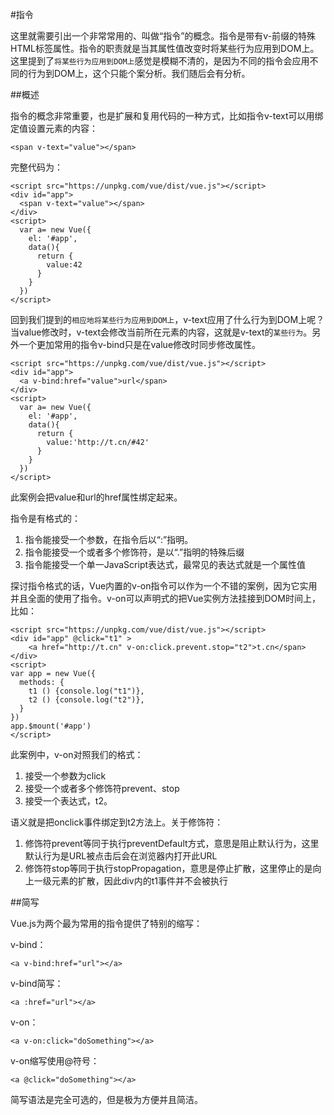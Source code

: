 #指令

这里就需要引出一个非常常用的、叫做“指令”的概念。指令是带有v-前缀的特殊HTML标签属性。指令的职责就是当其属性值改变时将某些行为应用到DOM上。这里提到了`将某些行为应用到DOM上`感觉是模糊不清的，是因为不同的指令会应用不同的行为到DOM上，这个只能个案分析。我们随后会有分析。

##概述

指令的概念非常重要，也是扩展和复用代码的一种方式，比如指令v-text可以用绑定值设置元素的内容：

    <span v-text="value"></span>

完整代码为：

	<script src="https://unpkg.com/vue/dist/vue.js"></script>
	<div id="app">
	  <span v-text="value"></span>
	</div>
	<script>
	  var a= new Vue({
	    el: '#app',
	    data(){
	      return {
	        value:42
	      }
	    }
	  })
	</script> 

回到我们提到的`相应地将某些行为应用到DOM上`，v-text应用了什么行为到DOM上呢？当value修改时，v-text会修改当前所在元素的内容，这就是v-text的`某些行为`。另外一个更加常用的指令v-bind只是在value修改时同步修改属性。

	<script src="https://unpkg.com/vue/dist/vue.js"></script>
	<div id="app">
	  <a v-bind:href="value">url</span>
	</div>
	<script>
	  var a= new Vue({
	    el: '#app',
	    data(){
	      return {
	        value:'http://t.cn/#42'
	      }
	    }
	  })
	</script> 

此案例会把value和url的href属性绑定起来。

指令是有格式的：

1. 指令能接受一个参数，在指令后以“:”指明。
2. 指令能接受一个或者多个修饰符，是以“.”指明的特殊后缀
3. 指令能接受一个单一JavaScript表达式，最常见的表达式就是一个属性值

探讨指令格式的话，Vue内置的v-on指令可以作为一个不错的案例，因为它实用并且全面的使用了指令。v-on可以声明式的把Vue实例方法挂接到DOM时间上，比如：

	<script src="https://unpkg.com/vue/dist/vue.js"></script>
	<div id="app" @click="t1" >
	    <a href="http://t.cn" v-on:click.prevent.stop="t2">t.cn</span>
	</div>
	<script>
	var app = new Vue({
	  methods: {
	    t1 () {console.log("t1")},
	    t2 () {console.log("t2")},
	  }
	})
	app.$mount('#app')
	</script>

此案例中，v-on对照我们的格式：
1. 接受一个参数为click
2. 接受一个或者多个修饰符prevent、stop
3. 接受一个表达式，t2。

语义就是把onclick事件绑定到t2方法上。关于修饰符：

1. 修饰符prevent等同于执行preventDefault方式，意思是阻止默认行为，这里默认行为是URL被点击后会在浏览器内打开此URL
2. 修饰符stop等同于执行stopPropagation，意思是停止扩散，这里停止的是向上一级元素的扩散，因此div内的t1事件并不会被执行

##简写

Vue.js为两个最为常用的指令提供了特别的缩写：

v-bind：

	<a v-bind:href="url"></a>

v-bind简写：

	<a :href="url"></a>

v-on：

	<a v-on:click="doSomething"></a>

v-on缩写使用@符号：

	<a @click="doSomething"></a>

简写语法是完全可选的，但是极为方便并且简洁。




